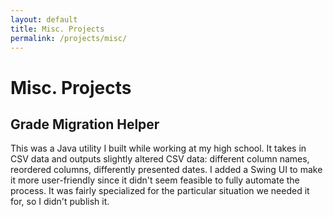 ```yaml
---
layout: default
title: Misc. Projects
permalink: /projects/misc/
---
```

# Misc. Projects

## Grade Migration Helper
This was a Java utility I built while working at my high school. It takes in CSV data and outputs slightly altered CSV data: different column names, reordered columns, differently presented dates. I added a Swing UI to make it more user-friendly since it didn't seem feasible to fully automate the process. It was fairly specialized for the particular situation we needed it for, so I didn't publish it.
